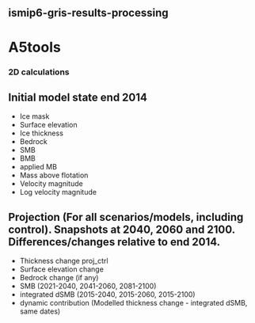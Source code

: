 ## ismip6-gris-results-processing

# A5tools

### 2D calculations 

## Initial model state end 2014
- Ice mask
- Surface elevation
- Ice thickness
- Bedrock
- SMB
- BMB
- applied MB
- Mass above flotation
- Velocity magnitude
- Log velocity magnitude

## Projection (For all scenarios/models, including control). Snapshots at 2040, 2060 and 2100. Differences/changes relative to end 2014. 
- Thickness change proj_ctrl 
- Surface elevation change 
- Bedrock change (if any)
- SMB (2021-2040, 2041-2060, 2081-2100)
- integrated dSMB (2015-2040, 2015-2060, 2015-2100)
- dynamic contribution (Modelled thickness change - integrated dSMB, same dates)


